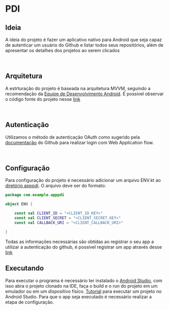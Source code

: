 # PDI

## Ideia 

A ideia do projeto é fazer um aplicativo nativo para Android que seja capaz de autenticar um usuário do Github e listar todos seus repositórios, além de apresentar os detalhes dos projetos ao serem clicados

<br />

## Arquitetura 

A estrturação do projeto é baseada na arquitetura MVVM, seguindo a recomendação da [Equipe de Desenvolvimento Android](https://developer.android.com/jetpack/guide). É possível observar o código fonte do projeto nesse [link](https://github.com/Caio-Dantas/PDI/tree/main/app/src/main/java/com/example/apppdi)

<br />

## Autenticação

Utilizamos o método de autenticação OAuth como sugerido pela [documentação](https://docs.github.com/en/developers/apps/building-oauth-apps/authorizing-oauth-apps) do Github para realizar login com Web Application flow.

<br />

## Configuração

Para configuração do projeto é necessário adicionar um arquivo ENV.kt ao [diretório apppdi](https://github.com/Caio-Dantas/PDI/tree/main/app/src/main/java/com/example/apppdi). O arquivo deve ser do formato:

```kotlin
package com.example.apppdi

object ENV {

    const val CLIENT_ID = "<CLIENT_ID_KEY>"
    const val CLIENT_SECRET = "<CLIENT_SECRET_KEY>"
    const val CALLBACK_URI = "<CLIENT_CALLBACK_URI>"

}
```
Todas as informações necessárias são obtidas ao registrar o seu app a utilizar a autenticação do github, é possível registrar um app através desse [link](https://github.com/settings/applications/new)

## Executando

Para executar o programa é necessário ter instalado o [Android Studio](https://developer.android.com/studio/install), com isso abra o projeto clonado na IDE, faça o build e o run do projeto em um emulador ou em um dispositivo físico. [Tutorial](https://developer.android.com/training/basics/firstapp/running-app) para executar um projeto no Android Studio. Para que o app seja executado é necessário realizar a etapa de configuração.
